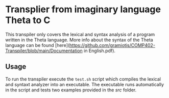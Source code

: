 # Transplier from imaginary language Theta to C
This transpiler only covers the lexical and syntax analysis of a program written in the Theta language. More info 
about the syntax of the Theta language can be found [here](https://github.com/gramiotis/COMP402-Transpiler/blob/main/Documentation in English.pdf).

## Usage
To run the transpiler execute the `test.sh` script which compiles the lexical and syntaxt analyzer into an executable.
The executable runs automatically in the script and tests two examples provided in the *src* folder.
